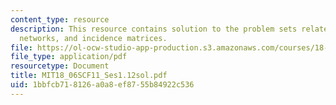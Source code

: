 ```yaml
---
content_type: resource
description: This resource contains solution to the problem sets related to graphs,
  networks, and incidence matrices.
file: https://ol-ocw-studio-app-production.s3.amazonaws.com/courses/18-06sc-linear-algebra-fall-2011/1bbfcb718126a0a8ef8755b84922c536_MIT18_06SCF11_Ses1.12sol.pdf
file_type: application/pdf
resourcetype: Document
title: MIT18_06SCF11_Ses1.12sol.pdf
uid: 1bbfcb71-8126-a0a8-ef87-55b84922c536
---
```

